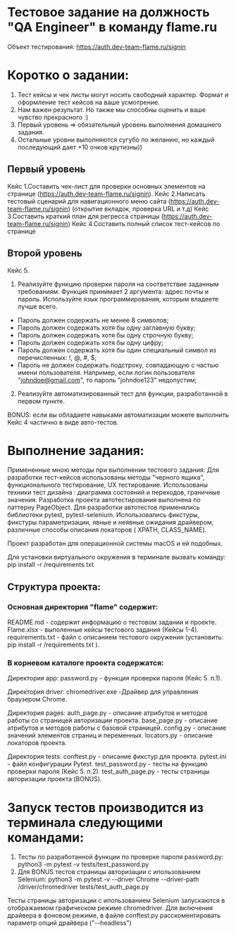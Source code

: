 # Тестовое задание на должность "QA Engineer" в команду flame.ru

Объект тестирования: https://auth.dev-team-flame.ru/signin

# Коротко о задании:

1. Тест кейсы и чек листы могут носить свободный характер. Формат и оформление тест кейсов на ваше усмотрение.
2. Нам важен результат. Но также мы способны оценить и ваше чувство прекрасного :)
3. Первый уровень => обязательный уровень выполнения домашнего задания.
4. Остальные уровни выполняются сугубо по желанию, но каждый последующий дает +10 очков крутизны))

## Первый уровень

Кейс 1.Составить чек-лист для проверки основных элементов на странице (https://auth.dev-team-flame.ru/signin).
Кейс 2.Написать тестовый сценарий для навигационного меню сайта (https://auth.dev-team-flame.ru/signin) (открытие вкладок, проверка URL и т.д)
Кейс 3.Составить краткий план для регресса страницы (https://auth.dev-team-flame.ru/signin)
Кейс 4.Составить полный список тест-кейсов по странице

## Второй уровень
Кейс 5.
1) Реализуйте функцию проверки пароля на соответствие заданным требованиям. Функция принимает 2 аргумента: адрес почты и пароль. Используйте язык программирования, которым владеете лучше всего.

- Пароль должен содержать не менее 8 символов;
- Пароль должен содержать хотя бы одну заглавную букву;
- Пароль должен содержать хотя бы одну строчную букву;
- Пароль должен содержать хотя бы одну цифру;
- Пароль должен содержать хотя бы один специальный символ из перечисленных: !, @, #, $;
- Пароль не должен содержать подстроку, совпадающую с частью имени пользователя. Например, если логин пользователя "johndoe@gmail.com", то пароль "johndoe123" недопустим;

2) Реализуйте автоматизированный тест для функции, разработанной в первом пункте.

BONUS: если вы обладаете навыками автоматизации можете выполнить Кейс 4 частично в виде авто-тестов.

# Выполнение задания:

Примененные мною методы при выполнении тестового задания:
Для разработки тест-кейсов использованы методы "черного ящика", функционального тестирование, UX тестирование. 
Использованы техники тест дизайна : диаграмма состояний и переходов, граничные значения.
Разработка проекта автотестирования выполнена по паттерну PageObject. 
Для разработки автотестов применялись библиотеки pytest, pytest-selenium. Использовались фикстуры, фикстуры параметризации, явные и неявные ожидания драйвером, различные способы описания локаторов ( XPATH, CLASS_NAME). 

Проект разработан для операционной системы macOS и ей подобных.

Для установки виртуального окружения в терминале вызвать команду: pip install -r /requirements.txt

## Структура проекта:

### Основная директория "flame" содержит:
 README.md - содержит информацию о тестовом задании и проекте.
 Flame.xlsx - выполенные кейсы тестового задания (Кейсы 1-4).
 requirements.txt - файл с описанием тестового окружения (установить: pip install -r /requirements.txt ).

### В корневом каталоге проекта содержатся:

Директория app:
password.py - функция проверки пароля (Кейс 5. п.1).

Директория driver:
chromedriver.exe -Драйвер для управления браузером Chrome.

Директория pages:
auth_page.py - описание атрибутов и методов работы со страницей авторизации проекта.
base_page.py - описание атрибутов и методов работы с базовой страницей.
config.py - описание значений элементов страниц и переменных.
locators.py - описание локаторов проекта.

Директория tests:
conftest.py - описание фикстур для проекта.
pytest.ini - файл конфигурации Pytest.
test_password.py - тесты на функцию проверки пароля (Кейс 5. п.2).
test_auth_page.py - тесты страницы авторизации проекта (BONUS).

# Запуск тестов производится из терминала следующими командами:
1. Тесты по разработанной функции по проверке пароля password.py: python3 -m pytest -v tests/test_password.py
2. Для BONUS тестов страницы авторизации с ипользованием Selenium: python3 -m pytest -v --driver Chrome --driver-path /driver/chromedriver tests/test_auth_page.py

Тесты страницы авторизации с ипользованием Selenium запускаются в отображаемом графическом режиме chromedriver. 
Для включения драйвера в фоновом режиме, в файле conftest.py расскоментировать параметр опций драйвера ("--headless")
